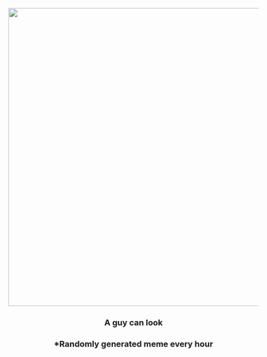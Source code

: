 <p align="center">
        <img src="https://i.redd.it/klo6c54tnz1a1.jpg" width="600" height="600">
        </p>
        <h3 align="center">A guy can look</h3>
        <h3 align="center">*Randomly generated meme every hour</h3>
    